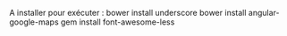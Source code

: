 A installer pour exécuter :
  bower install underscore
  bower install angular-google-maps
  gem install font-awesome-less
